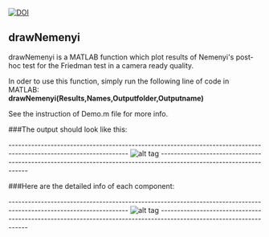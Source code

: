 [![DOI](https://zenodo.org/badge/45722511.svg)](https://zenodo.org/badge/latestdoi/45722511)

## drawNemenyi
drawNemenyi is a MATLAB function which plot results of Nemenyi's post-hoc test for the Friedman test in a camera ready quality.

In oder to use this function, simply run the following line of code in MATLAB:  
**drawNemenyi(Results,Names,Outputfolder,Outputname)**  

See the instruction of Demo.m file for more info.

###The output should look like this:

*-------------------------------------------------------------------------------------------------------------------*
![alt tag](https://raw.github.com/sepehrband/drawNemenyi/master/NemenyiResults_1.tif)
*-------------------------------------------------------------------------------------------------------------------*

###Here are the detailed info of each component:

*-------------------------------------------------------------------------------------------------------------------*
![alt tag](https://raw.github.com/sepehrband/drawNemenyi/master/NemenyiResults_3.tif)
*-------------------------------------------------------------------------------------------------------------------*
